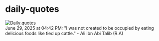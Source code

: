 # daily-quotes
[![Daily quotes](https://github.com/ceepu8/daily-quotes/actions/workflows/daily-quote.yml/badge.svg)](https://github.com/ceepu8/daily-quotes/actions/workflows/daily-quote.yml)<br/>
June 29, 2025 at 04:42 PM: "I was not created to be occupied by eating delicious foods like tied up cattle." - Ali ibn Abi Talib (R.A)
